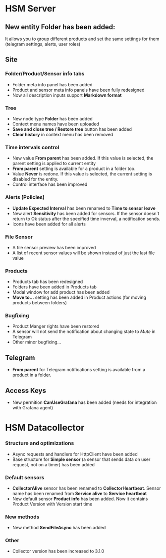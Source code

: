 # HSM Server

## New entity **Folder** has been added:
It allows you to group different products and set the same settings for them (telegram settings, alerts, user roles)

## Site

### Folder/Product/Sensor info tabs
* Folder meta info panel has been added
* Product and sensor meta info panels have been fully redesigned
* Now all description inputs support **Markdown format**

### Tree
* New node type **Folder** has been added
* Context menu names have been uploaded
* **Save and close tree / Restore tree** button has been added
* **Clear history** in context menu has been removed

### Time intervals control
* New value **From parent** has been added. If this value is selected, the parent setting is applied to current entity
* **From parent** setting is available for a product in a folder too.
* Value **Never** is redone. If this value is selected, the current setting is disabled for the entity.
* Control interface has been improved

### Alerts (Policies)
* **Update Expected Interval** has been renamed to **Time to sensor leave**
* New alert **Sensitivity** has been added for sensors. If the sensor doesn`t return to Ok status after the specified time inverval, a notification sends.
* Icons have been added for all alerts

### File Sensor
* A file sensor preview has been improved
* A list of recent sensor values will be shown instead of just the last file value

### Products
* Products tab has been redesigned
* Folders have been added in Products tab
* Modal window for add product has been added
* **Move to...** setting has been added in Product actions (for moving products between folders)

### Bugfixing
* Product Manger rights have been restored
* A sensor will not send the notification about changing state to *Mute* in Telegram
* Other minor bugfixing...

## Telegram

* **From parent** for Telegram notifications setting is available from a product in a folder.

## Access Keys
* New permition **CanUseGrafana** has been added (needs for integration with Grafana agent)

# HSM Datacollector

### Structure and optimizations
* Async requests and handlers for HttpClient have been added
* Base structure for **Simple sensor** (a sensor that sends data on user request, not on a timer) has been added

### Default sensors
* **CollectorAlive** sensor has been renamed to **CollectorHeartbeat**. Sensor name has been renamed from **Service alive** to **Service heartbeat**
* New default sensor **Product info** has been added. Now it contains Product Version with Version start time

### New methods
* New method **SendFileAsync** has been added

### Other
* Collector version has been increased to 3.1.0